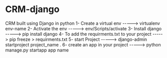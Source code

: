 # CRM-django
CRM built using Django in python 
1- Create a virtual env -----> virtualenv env-name 
2- Activate the env -----> env/Scripts/activate 
3- Install django -----> pip install django 
4- To add the requirments.txt to your project -----> pip freeze > requirments.txt
5- start Project -----> django-admin startproject project_name . 
6- create an app in your project -----> python manage.py startapp app name